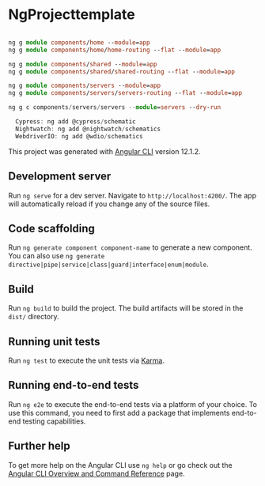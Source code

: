 # NgProjecttemplate

```TypeScript

ng g module components/home --module=app
ng g module components/home/home-routing --flat --module=app

ng g module components/shared --module=app
ng g module components/shared/shared-routing --flat --module=app

ng g module components/servers --module=app
ng g module components/servers/servers-routing --flat --module=app

ng g c components/servers/servers --module=servers --dry-run
```

```TypeScript
  Cypress: ng add @cypress/schematic
  Nightwatch: ng add @nightwatch/schematics
  WebdriverIO: ng add @wdio/schematics
```

This project was generated with [Angular CLI](https://github.com/angular/angular-cli) version 12.1.2.

## Development server

Run `ng serve` for a dev server. Navigate to `http://localhost:4200/`. The app will automatically reload if you change any of the source files.

## Code scaffolding

Run `ng generate component component-name` to generate a new component. You can also use `ng generate directive|pipe|service|class|guard|interface|enum|module`.

## Build

Run `ng build` to build the project. The build artifacts will be stored in the `dist/` directory.

## Running unit tests

Run `ng test` to execute the unit tests via [Karma](https://karma-runner.github.io).

## Running end-to-end tests

Run `ng e2e` to execute the end-to-end tests via a platform of your choice. To use this command, you need to first add a package that implements end-to-end testing capabilities.

## Further help

To get more help on the Angular CLI use `ng help` or go check out the [Angular CLI Overview and Command Reference](https://angular.io/cli) page.
